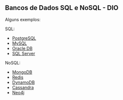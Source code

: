 ## Bancos de Dados SQL e NoSQL - DIO

Alguns exemplos:

SQL:

* [PostgreSQL](https://www.postgresql.org/)
* [MySQL](https://www.mysql.com/)
* [Oracle DB](https://www.oracle.com/database/)
* [SQL Server](https://www.microsoft.com/en-us/sql-server/sql-server-downloads)

NoSQL:

* [MongoDB](https://www.mongodb.com/)
* [Redis](https://redis.io/)
* [DynamoDB](https://aws.amazon.com/dynamodb/)
* [Cassandra](https://cassandra.apache.org/_/index.html)
* [Neo4j](https://neo4j.com/)
